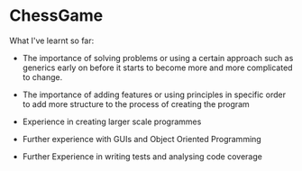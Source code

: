 # ChessGame
What I've learnt so far:
  
  - The importance of solving problems or using a certain approach such as generics early on before it starts to become more and more complicated to change.
  
  - The importance of adding features or using principles in specific order to add more structure to the process of creating the program
  
  - Experience in creating larger scale programmes
  
  - Further experience with GUIs and Object Oriented Programming
  
  - Further Experience in writing tests and analysing code coverage
  
 

